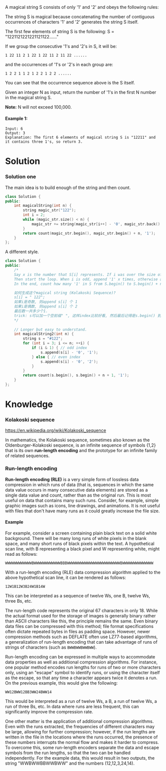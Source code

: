 A magical string S consists of only '1' and '2' and obeys the following rules:

The string S is magical because concatenating the number of contiguous occurrences of characters '1' and '2' generates the string S itself.

The first few elements of string S is the following: S = "1221121221221121122……"

If we group the consecutive '1's and '2's in S, it will be:

```
1 22 11 2 1 22 1 22 11 2 11 22 ......
```

and the occurrences of '1's or '2's in each group are:

```
1 2	2 1 1 2 1 2 2 1 2 2 ......
```

You can see that the occurrence sequence above is the S itself.

Given an integer N as input, return the number of '1's in the first N number in the magical string S.

__Note:__ N will not exceed 100,000.

#### Example 1:

```
Input: 6
Output: 3
Explanation: The first 6 elements of magical string S is "12211" and it contains three 1's, so return 3.
```

# Solution

### Solution one

The main idea is to build enough of the string and then count.

```cpp
class Solution {
public:
    int magicalString(int n) {
        string magic_str("122");
        int i = 2;
        while (magic_str.size() < n) {
            magic_str += string(magic_str[i++] - '0', magic_str.back() ^ 3);
        }
        return count(magic_str.begin(), magic_str.begin() + n, '1');
    }
};
```

A different style.

```cpp
class Solution {
public:
    /* 
    Say x is the number that S[i] represents. If i was over the size of S, set x equals to i. 
    Then start the loop. When i is odd, append '1' x times, otherwise append '2' x times. 
    In the end, count how many '1' in S from S.begin() to S.begin() + n + 1. 

    如何生成这个magical string (Kolakoski Sequence)?
    s[i] = " 122";
    如果i是奇数, 则append s[i] 个 1
    如果i是偶数, 则append s[i] 个 2
    最后数一共多少个1.
    trick: s可以加一个空前缀" ", 这样index比较好看, 然后最后记得是s.begin() 到 s.being() + n + 1的范围内.
    */
    
    // Longer but easy to understand.
    int magicalString2(int n) {
        string s = "#122";
        for (int i = 3; i <= n; ++i) {
            if (i & 1) { // odd index
                s.append(s[i] - '0', '1');
            } else { // even index
                s.append(s[i] - '0', '2');
            }
        }
        return count(s.begin(), s.begin() + n + 1, '1');
    }
};
```


# Knowledge

### Kolakoski sequence

https://en.wikipedia.org/wiki/Kolakoski_sequence

In mathematics, the Kolakoski sequence, sometimes also known as the Oldenburger-Kolakoski sequence, is an infinite sequence of symbols {1,2} that is its own __run-length encoding__ and the prototype for an infinite family of related sequences.

### Run-length encoding

__Run-length encoding (RLE)__ is a very simple form of lossless data compression in which runs of data (that is, sequences in which the same data value occurs in many consecutive data elements) are stored as a single data value and count, rather than as the original run. This is most useful on data that contains many such runs. Consider, for example, simple graphic images such as icons, line drawings, and animations. It is not useful with files that don't have many runs as it could greatly increase the file size.

#### Example

For example, consider a screen containing plain black text on a solid white background. There will be many long runs of white pixels in the blank space, and many short runs of black pixels within the text. A hypothetical scan line, with B representing a black pixel and W representing white, might read as follows:

```
WWWWWWWWWWWWBWWWWWWWWWWWWBBBWWWWWWWWWWWWWWWWWWWWWWWWBWWWWWWWWWWWWWW
```

With a run-length encoding (RLE) data compression algorithm applied to the above hypothetical scan line, it can be rendered as follows:

```
12W1B12W3B24W1B14W
```

This can be interpreted as a sequence of twelve Ws, one B, twelve Ws, three Bs, etc.

The run-length code represents the original 67 characters in only 18. While the actual format used for the storage of images is generally binary rather than ASCII characters like this, the principle remains the same. Even binary data files can be compressed with this method; file format specifications often dictate repeated bytes in files as padding space. However, newer compression methods such as DEFLATE often use LZ77-based algorithms, a generalization of run-length encoding that can take advantage of runs of strings of characters (such as ```BWWBWWBWWBWW```).

Run-length encoding can be expressed in multiple ways to accommodate data properties as well as additional compression algorithms. For instance, one popular method encodes run lengths for runs of two or more characters only, using an "escape" symbol to identify runs, or using the character itself as the escape, so that any time a character appears twice it denotes a run. On the previous example, this would give the following:

```
WW12BWW12BB3WW24BWW14
```

This would be interpreted as a run of twelve Ws, a B, a run of twelve Ws, a run of three Bs, etc. In data where runs are less frequent, this can significantly improve the compression rate.

One other matter is the application of additional compression algorithms. Even with the runs extracted, the frequencies of different characters may be large, allowing for further compression; however, if the run lengths are written in the file in the locations where the runs occurred, the presence of these numbers interrupts the normal flow and makes it harder to compress. To overcome this, some run-length encoders separate the data and escape symbols from the run lengths, so that the two can be handled independently. For the example data, this would result in two outputs, the string "WWBWWBBWWBWW" and the numbers (12,12,3,24,14).

